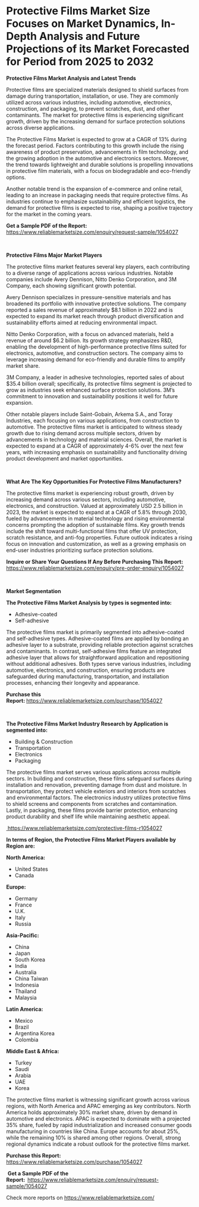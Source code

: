 <p><h1>Protective Films Market Size Focuses on Market Dynamics, In-Depth Analysis and Future Projections of its Market Forecasted for Period from 2025 to 2032</h1></p><p><strong>Protective Films Market Analysis and Latest Trends</strong></p>
<p><p>Protective films are specialized materials designed to shield surfaces from damage during transportation, installation, or use. They are commonly utilized across various industries, including automotive, electronics, construction, and packaging, to prevent scratches, dust, and other contaminants. The market for protective films is experiencing significant growth, driven by the increasing demand for surface protection solutions across diverse applications.</p><p>The Protective Films Market is expected to grow at a CAGR of 13% during the forecast period. Factors contributing to this growth include the rising awareness of product preservation, advancements in film technology, and the growing adoption in the automotive and electronics sectors. Moreover, the trend towards lightweight and durable solutions is propelling innovations in protective film materials, with a focus on biodegradable and eco-friendly options.</p><p>Another notable trend is the expansion of e-commerce and online retail, leading to an increase in packaging needs that require protective films. As industries continue to emphasize sustainability and efficient logistics, the demand for protective films is expected to rise, shaping a positive trajectory for the market in the coming years.</p></p>
<p><strong>Get a Sample PDF of the Report:&nbsp;</strong> <a href="https://www.reliablemarketsize.com/enquiry/request-sample/1054027?utm_campaign=3254&utm_medium=2&utm_source=Github&utm_content=ia&utm_term=31032025&utm_id=protective-films">https://www.reliablemarketsize.com/enquiry/request-sample/1054027</a></p>
<p>&nbsp;</p>
<p><strong>Protective Films Major Market Players</strong></p>
<p><p>The protective films market features several key players, each contributing to a diverse range of applications across various industries. Notable companies include Avery Dennison, Nitto Denko Corporation, and 3M Company, each showing significant growth potential.</p><p>Avery Dennison specializes in pressure-sensitive materials and has broadened its portfolio with innovative protective solutions. The company reported a sales revenue of approximately $8.1 billion in 2022 and is expected to expand its market reach through product diversification and sustainability efforts aimed at reducing environmental impact.</p><p>Nitto Denko Corporation, with a focus on advanced materials, held a revenue of around $6.2 billion. Its growth strategy emphasizes R&D, enabling the development of high-performance protective films suited for electronics, automotive, and construction sectors. The company aims to leverage increasing demand for eco-friendly and durable films to amplify market share.</p><p>3M Company, a leader in adhesive technologies, reported sales of about $35.4 billion overall; specifically, its protective films segment is projected to grow as industries seek enhanced surface protection solutions. 3M’s commitment to innovation and sustainability positions it well for future expansion.</p><p>Other notable players include Saint-Gobain, Arkema S.A., and Toray Industries, each focusing on various applications, from construction to automotive. The protective films market is anticipated to witness steady growth due to rising demand across multiple sectors, driven by advancements in technology and material sciences. Overall, the market is expected to expand at a CAGR of approximately 4-6% over the next few years, with increasing emphasis on sustainability and functionality driving product development and market opportunities.</p></p>
<p>&nbsp;</p>
<p><strong>What Are The Key Opportunities For Protective Films Manufacturers?</strong></p>
<p><p>The protective films market is experiencing robust growth, driven by increasing demand across various sectors, including automotive, electronics, and construction. Valued at approximately USD 2.5 billion in 2023, the market is expected to expand at a CAGR of 5.8% through 2030, fueled by advancements in material technology and rising environmental concerns prompting the adoption of sustainable films. Key growth trends include the shift toward multi-functional films that offer UV protection, scratch resistance, and anti-fog properties. Future outlook indicates a rising focus on innovation and customization, as well as a growing emphasis on end-user industries prioritizing surface protection solutions.</p></p>
<p><strong>Inquire or Share Your Questions If Any Before Purchasing This Report:</strong> <a href="https://www.reliablemarketsize.com/enquiry/pre-order-enquiry/1054027?utm_campaign=3254&utm_medium=2&utm_source=Github&utm_content=ia&utm_term=31032025&utm_id=protective-films">https://www.reliablemarketsize.com/enquiry/pre-order-enquiry/1054027</a></p>
<p>&nbsp;</p>
<p><strong>Market Segmentation</strong></p>
<p><strong>The Protective Films Market Analysis by types is segmented into:</strong></p>
<p><ul><li>Adhesive-coated</li><li>Self-adhesive</li></ul></p>
<p><p>The protective films market is primarily segmented into adhesive-coated and self-adhesive types. Adhesive-coated films are applied by bonding an adhesive layer to a substrate, providing reliable protection against scratches and contaminants. In contrast, self-adhesive films feature an integrated adhesive layer that allows for straightforward application and repositioning without additional adhesives. Both types serve various industries, including automotive, electronics, and construction, ensuring products are safeguarded during manufacturing, transportation, and installation processes, enhancing their longevity and appearance.</p></p>
<p><strong>Purchase this Report:&nbsp;</strong><a href="https://www.reliablemarketsize.com/purchase/1054027?utm_campaign=3254&utm_medium=2&utm_source=Github&utm_content=ia&utm_term=31032025&utm_id=protective-films">https://www.reliablemarketsize.com/purchase/1054027</a></p>
<p>&nbsp;</p>
<p><strong>The Protective Films Market Industry Research by Application is segmented into:</strong></p>
<p><ul><li>Building & Construction</li><li>Transportation</li><li>Electronics</li><li>Packaging</li></ul></p>
<p><p>The protective films market serves various applications across multiple sectors. In building and construction, these films safeguard surfaces during installation and renovation, preventing damage from dust and moisture. In transportation, they protect vehicle exteriors and interiors from scratches and environmental factors. The electronics industry utilizes protective films to shield screens and components from scratches and contamination. Lastly, in packaging, these films provide barrier protection, enhancing product durability and shelf life while maintaining aesthetic appeal.</p></p>
<p><a href="https://www.reliablemarketsize.com/protective-films-r1054027?utm_campaign=3254&utm_medium=2&utm_source=Github&utm_content=ia&utm_term=31032025&utm_id=protective-films">&nbsp;https://www.reliablemarketsize.com/protective-films-r1054027</a></p>
<p><strong>In terms of Region, the Protective Films Market Players available by Region are:</strong></p>
<p>
    <p> <strong> North America: </strong>
        <ul>
            <li>United States</li>
            <li>Canada</li>
        </ul>
        </p> 
    <p> <strong> Europe: </strong>
        <ul>
            <li>Germany</li>
            <li>France</li>
            <li>U.K.</li>
            <li>Italy</li>
            <li>Russia</li>
        </ul>
        </p> 
    <p> <strong> Asia-Pacific: </strong>
        <ul>
            <li>China</li>
            <li>Japan</li>
            <li>South Korea</li>
            <li>India</li>
            <li>Australia</li>
            <li>China Taiwan</li>
            <li>Indonesia</li>
            <li>Thailand</li>
            <li>Malaysia</li>
        </ul>
        </p> 
    <p> <strong> Latin America: </strong>
        <ul>
            <li>Mexico</li>
            <li>Brazil</li>
            <li>Argentina Korea</li>
            <li>Colombia</li>
        </ul>
        </p> 
    <p> <strong> Middle East & Africa: </strong>
        <ul>
            <li>Turkey</li>
            <li>Saudi</li>
            <li>Arabia</li>
            <li>UAE</li>
            <li>Korea</li>
        </ul>
    </p>
    </p>
<p><p>The protective films market is witnessing significant growth across various regions, with North America and APAC emerging as key contributors. North America holds approximately 30% market share, driven by demand in automotive and electronics. APAC is expected to dominate with a projected 35% share, fueled by rapid industrialization and increased consumer goods manufacturing in countries like China. Europe accounts for about 25%, while the remaining 10% is shared among other regions. Overall, strong regional dynamics indicate a robust outlook for the protective films market.</p></p>
<p><strong>Purchase this Report: </strong><a href="https://www.reliablemarketsize.com/purchase/1054027?utm_campaign=3254&utm_medium=2&utm_source=Github&utm_content=ia&utm_term=31032025&utm_id=protective-films">https://www.reliablemarketsize.com/purchase/1054027</a></p>
<p>&nbsp;<strong>Get a Sample PDF of the Report:&nbsp;&nbsp;</strong><a href="https://www.reliablemarketsize.com/enquiry/request-sample/1054027?utm_campaign=3254&utm_medium=2&utm_source=Github&utm_content=ia&utm_term=31032025&utm_id=protective-films">https://www.reliablemarketsize.com/enquiry/request-sample/1054027</a></p>
<p><strong></strong></p>
<p>Check more reports on <a href="https://www.reliablemarketsize.com/?utm_campaign=3254&utm_medium=2&utm_source=Github&utm_content=ia&utm_term=31032025&utm_id=protective-films">https://www.reliablemarketsize.com/</a></p>